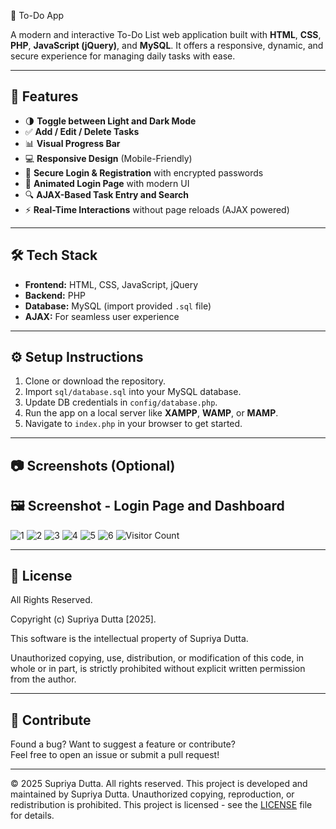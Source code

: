 📝 To-Do App

A modern and interactive To-Do List web application built with **HTML**, **CSS**, **PHP**, **JavaScript (jQuery)**, and **MySQL**. It offers a responsive, dynamic, and secure experience for managing daily tasks with ease.

---

## 🚀 Features

- 🌗 **Toggle between Light and Dark Mode**
- ✅ **Add / Edit / Delete Tasks**
- 📊 **Visual Progress Bar**
- 💻 **Responsive Design** (Mobile-Friendly)
- 🔐 **Secure Login & Registration** with encrypted passwords
- 💫 **Animated Login Page** with modern UI
- 🔍 **AJAX-Based Task Entry and Search**
- ⚡ **Real-Time Interactions** without page reloads (AJAX powered)

---

## 🛠️ Tech Stack

- **Frontend:** HTML, CSS, JavaScript, jQuery
- **Backend:** PHP
- **Database:** MySQL (import provided `.sql` file)
- **AJAX:** For seamless user experience

---

## ⚙️ Setup Instructions

1. Clone or download the repository.
2. Import `sql/database.sql` into your MySQL database.
3. Update DB credentials in `config/database.php`.
4. Run the app on a local server like **XAMPP**, **WAMP**, or **MAMP**.
5. Navigate to `index.php` in your browser to get started.

---

## 📷 Screenshots (Optional)

## 🖼️ Screenshot - Login Page and Dashboard

![1](https://github.com/user-attachments/assets/8b863db9-8ac1-446f-a511-8ed8ea2e8e3f)
![2](https://github.com/user-attachments/assets/bf80f1f4-64f2-4b4a-af60-78ae372b2813)
![3](https://github.com/user-attachments/assets/d6fe4237-f215-4cbf-a2ae-e89ad9f5eb58)
![4](https://github.com/user-attachments/assets/76ea7eda-6b19-4381-a8bb-29d8b92cd3e7)
![5](https://github.com/user-attachments/assets/b6a19f60-e4b1-4e75-8e01-60dd84c6fb06)
![6](https://github.com/user-attachments/assets/18c97e55-eab6-4a22-919a-c24143766bd9)
![Visitor Count](https://komarev.com/ghpvc/?username=To-Do-App&color=blue)



---

## 📄 License

All Rights Reserved.

Copyright (c) Supriya Dutta [2025].

This software is the intellectual property of Supriya Dutta.

Unauthorized copying, use, distribution, or modification of this code, in whole or in part, is strictly prohibited without explicit written permission from the author.


---

## 🙌 Contribute

Found a bug? Want to suggest a feature or contribute?  
Feel free to open an issue or submit a pull request!

---
© 2025 Supriya Dutta. All rights reserved.
This project is developed and maintained by Supriya Dutta.
Unauthorized copying, reproduction, or redistribution is prohibited.
This project is licensed - see the [LICENSE](LICENSE) file for details.
